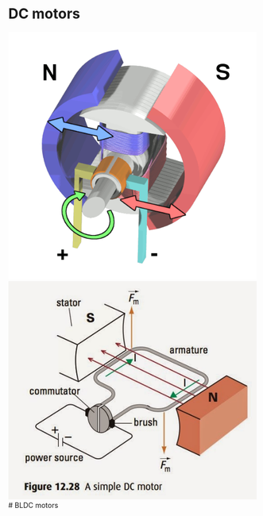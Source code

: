 # DC motors

<img src="../../images/dc_brushed_motor.png" alt="DC brushed motor" width="500">  

<img src="../../images/dc_motor_working_principle.jpg" alt="DC brushed motor" width="500">  
# BLDC motors
